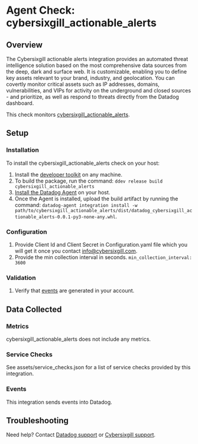 # Agent Check: cybersixgill_actionable_alerts

## Overview

The Cybersixgill actionable alerts integration provides an automated threat intelligence solution based on the most 
comprehensive data sources from the deep, dark and surface web. It is customizable, enabling you to define key assets 
relevant to your brand, industry, and geolocation. You can covertly monitor critical assets such as IP addresses, 
domains, vulnerabilities, and VIPs for activity on the underground and closed sources - and prioritize, as well as 
respond to threats directly from the Datadog dashboard.

This check monitors [cybersixgill_actionable_alerts][1].

## Setup

### Installation

To install the cybersixgill_actionable_alerts check on your host:
1. Install the [developer toolkit][11] on any machine.
2. To build the package, run the command: `ddev release build cybersixgill_actionable_alerts`
3. [Install the Datadog Agent][10] on your host.
4. Once the Agent is installed, upload the build artifact by running the command: `datadog-agent integration install -w
 path/to/cybersixgill_actionable_alerts/dist/datadog_cybersixgill_actionable_alerts-0.0.1-py3-none-any.whl`.

### Configuration
1. Provide Client Id and Client Secret in Configuration.yaml file which you will get it once you contact info@cybersixgill.com.
2. Provide the min collection interval in seconds. `min_collection_interval: 3600`

### Validation
1. Verify that [events][12] are generated in your account.

## Data Collected

### Metrics
cybersixgill_actionable_alerts does not include any metrics.

### Service Checks
See assets/service_checks.json for a list of service checks provided by this integration.

### Events
This integration sends events into Datadog.

## Troubleshooting
Need help? Contact [Datadog support][3] or [Cybersixgill support][13].

[1]: https://www.cybersixgill.com/
[2]: https://app.datadoghq.com/account/settings#agent
[3]: https://docs.datadoghq.com/help/
[4]: https://github.com/DataDog/integrations-extras/blob/master/cybersixgill_actionable_alerts/datadog_checks/cybersixgill_actionable_alerts/data/conf.yaml.example
[5]: https://docs.datadoghq.com/agent/guide/agent-commands/#start-stop-and-restart-the-agent
[6]: https://docs.datadoghq.com/agent/guide/agent-commands/#agent-status-and-information
[7]: https://github.com/DataDog/integrations-extras/blob/master/cybersixgill_actionable_alerts/metadata.csv
[8]: https://github.com/DataDog/integrations-extras/blob/master/cybersixgill_actionable_alerts/assets/service_checks.json
[9]: https://docs.datadoghq.com/help/
[10]: https://docs.datadoghq.com/getting_started/agent/
[11]: https://docs.datadoghq.com/developers/integrations/new_check_howto/#developer-toolkit
[12]: https://app.datadoghq.com/event/explorer
[13]: support@cybersixgill.com

